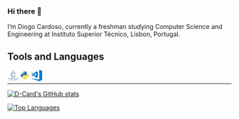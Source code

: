 ### Hi there 👋

I’m Diogo Cardoso, currently a freshman studying Computer Science and Engineering at Instituto Superior Técnico, Lisbon, Portugal. 


## Tools and Languages
[<img align="left" alt="C" width="26px" src="https://raw.githubusercontent.com/github/explore/80688e429a7d4ef2fca1e82350fe8e3517d3494d/topics/c/c.png" />][github]
[<img align="left" alt="Python" width="26px" src="https://raw.githubusercontent.com/github/explore/80688e429a7d4ef2fca1e82350fe8e3517d3494d/topics/python/python.png" />][github]
[<img align="left" alt="Visual Studio Code" width="26px" src="https://raw.githubusercontent.com/github/explore/80688e429a7d4ef2fca1e82350fe8e3517d3494d/topics/visual-studio-code/visual-studio-code.png" />][github]

<br />

---

[![D-Card's GitHub stats](https://github-readme-stats.vercel.app/api?username=D-Card&show_icons=true&theme=dark)](https://github.com/anuraghazra/github-readme-stats)

[![Top Languages](https://github-readme-stats.vercel.app/api/top-langs/?username=D-Card&layout=compact&theme=dark&langs_count=8)](https://github.com/anuraghazra/github-readme-stats)

[github]: https://github.com/D-Card
[website]: (wip)
